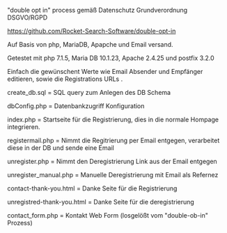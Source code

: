 "double opt in" process
gemäß Datenschutz Grundverordnung DSGVO/RGPD

https://github.com/Rocket-Search-Software/double-opt-in

Auf Basis von php, MariaDB, Apapche und Email versand.

Getestet mit php 7.1.5, Maria DB 10.1.23, Apache 2.4.25 und postfix 3.2.0

Einfach die gewünschent Werte wie Email Absender und Empfänger editieren, sowie
die Registrations URLs .

create_db.sql = SQL query zum Anlegen des DB Schema

dbConfig.php = Datenbankzugriff Konfiguration

index.php = Startseite für die Registrierung, dies in die normale Hompage integrieren.

registermail.php = Nimmt die Regitrierung per Email entgegen, verarbeitet diese in der DB und sende eine Email

unregister.php = Nimmt den Deregistrierung Link aus der Email entgegen

unregister_manual.php = Manuelle Deregistrierung mit Email als Refernez

contact-thank-you.html = Danke Seite für die Registrierung

unregistred-thank-you.html = Danke Seite für die deregistrierung

contact_form.php = Kontakt Web Form (losgelößt vom "double-ob-in" Prozess)
